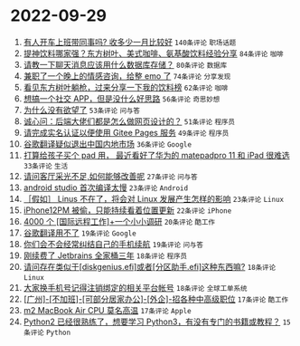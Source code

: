 # 2022-09-29

1. [有人开车上班带同事吗? 收多少一月比较好](https://www.v2ex.com/t/883740) `140条评论` `职场话题`
1. [提神饮料哪家强？东方树叶、美式咖啡、氨基酸饮料经验分享](https://www.v2ex.com/t/883794) `84条评论` `咖啡`
1. [请教一下聊天消息应该用什么数据库存储？](https://www.v2ex.com/t/883731) `80条评论` `数据库`
1. [兼职了一个晚上的情感咨询，给整 emo 了](https://www.v2ex.com/t/883821) `74条评论` `分享发现`
1. [看见东方树叶躺枪，过来分享一下我的饮料榜](https://www.v2ex.com/t/883860) `62条评论` `咖啡`
1. [想搞一个社交 APP，但是没什么好思路](https://www.v2ex.com/t/883737) `56条评论` `奇思妙想`
1. [为什么没有欲望了](https://www.v2ex.com/t/883842) `53条评论` `问与答`
1. [诚心问：后端大佬们都是怎么做网页设计的？](https://www.v2ex.com/t/883733) `51条评论` `程序员`
1. [请完成实名认证以便使用 Gitee Pages 服务](https://www.v2ex.com/t/883814) `49条评论` `程序员`
1. [谷歌翻译疑似退出中国内地市场](https://www.v2ex.com/t/883802) `36条评论` `Google`
1. [打算给孩子买个 pad 用， 最近看好了华为的 matepadpro 11 和 iPad 很难选](https://www.v2ex.com/t/883862) `33条评论` `生活`
1. [请问客厅采光不足,如何能够改善呢](https://www.v2ex.com/t/883758) `27条评论` `问与答`
1. [android studio 首次编译太慢](https://www.v2ex.com/t/883751) `23条评论` `Android`
1. [［假如］ Linus 不在了，将会对 Linux 发展产生怎样的影响](https://www.v2ex.com/t/883696) `23条评论` `Linux`
1. [iPhone12PM 被偷，只能持续看着位置更新](https://www.v2ex.com/t/883819) `22条评论` `iPhone`
1. [4000 个 [国际远程工作]+一个小小调研](https://www.v2ex.com/t/883792) `20条评论` `酷工作`
1. [谷歌翻译用不了](https://www.v2ex.com/t/883853) `19条评论` `Google`
1. [你们会不会经常纠结自己的手机续航](https://www.v2ex.com/t/883828) `19条评论` `问与答`
1. [刚续费了 Jetbrains 全家桶三年](https://www.v2ex.com/t/883905) `18条评论` `程序员`
1. [请问存在类似于[diskgenius.efi]或者[分区助手.efi]这种东西嘛?](https://www.v2ex.com/t/883893) `18条评论` `Linux`
1. [大家换手机号记得注销绑定的相关平台帐号](https://www.v2ex.com/t/883866) `18条评论` `全球工单系统`
1. [[广州]-[不加班]-[可部分居家办公]-[外企]-招各种中高级职位](https://www.v2ex.com/t/883873) `17条评论` `酷工作`
1. [m2 MacBook Air CPU 莫名高温](https://www.v2ex.com/t/883741) `17条评论` `Apple`
1. [Python2 已经很熟练了，想要学习 Python3，有没有专门的书籍或教程？](https://www.v2ex.com/t/883886) `15条评论` `Python`
